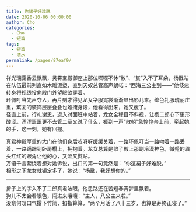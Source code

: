 ```yaml
---
title: 你裙子好难脱
date: 2020-10-06 00:00:00
author: Cho
categories: 
  - Cho
  - 短篇
tags: 
  - 短篇
  - 清水
permalink: /pages/87eaf9/
---
```

  
  
祥光瑞霭香云飘飘，灵霄宝殿御座上那位喋喋不休“赦”、“赏”入不了耳朵，杨戬站在队伍最前列直如木雕泥塑，直到天奴总管高声朗喏：“西海三公主到——”他倏忽转身将视线投向殿门外望眼欲穿着。<!-- more -->  
环佩叮当先声夺人，再片刻才得见龙女华服霓裳渐渐显出影儿来。绛色礼服瑰丽庄重，繁复的装饰层层叠叠也难掩身段，他看得出来，她又瘦了。  
径直上前，行礼谢恩，退入对面班中站着，龙女全程目不斜视，让杨二郎心下更形酸涩。浑浑噩噩更不去管二圣又说了什么，捱到一声“散朝”急惶惶奔上前，牵起她的手，这一刻，她有回握。  
  
真君神殿厚重的大门在他们身后吱呀呀缓缓关着，一路环佩叮当一路吻着一路丢着，一路蹒跚到卧房榻上，拥抱着。龙女总算是敛了殿上那副冷漠神色，微蹙的眉头红红的眼角让他的心，又涩又熨贴。  
万语千言萦绕着想对她诉说，出口的第一句竟然是：“你这裙子好难脱。”  
相形之下龙女就镇定多了，她说：“杨戬，我好想你的。”  
  
---  
  
折子上的字入不了二郎真君法眼，他思路还在苦短春宵梦里飘着。  
狗儿不太会看眼色，闯进来嚷嚷：“主人，八公主来啦。”  
没奈何叹口气撂下竹简，掐指算算，“两个月活了八十三岁，也算是寿终正寝了。”
